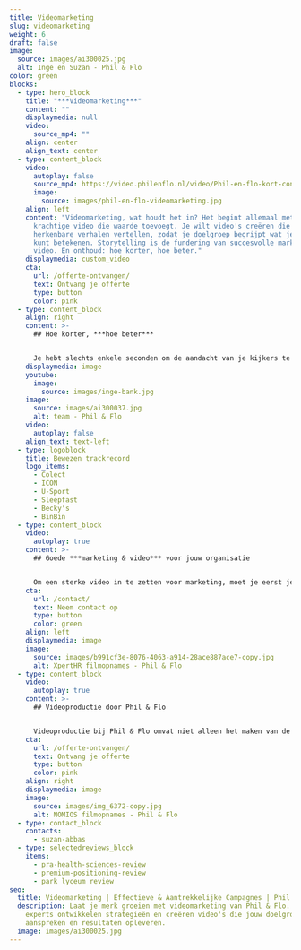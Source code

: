 ```yaml
---
title: Videomarketing
slug: videomarketing
weight: 6
draft: false
image:
  source: images/ai300025.jpg
  alt: Inge en Suzan - Phil & Flo
color: green
blocks:
  - type: hero_block
    title: "***Videomarketing***"
    content: ""
    displaymedia: null
    video:
      source_mp4: ""
    align: center
    align_text: center
  - type: content_block
    video:
      autoplay: false
      source_mp4: https://video.philenflo.nl/video/Phil-en-flo-kort-contact2.mp4
      image:
        source: images/phil-en-flo-videomarketing.jpg
    align: left
    content: "Videomarketing, wat houdt het in? Het begint allemaal met een
      krachtige video die waarde toevoegt. Je wilt video's creëren die
      herkenbare verhalen vertellen, zodat je doelgroep begrijpt wat je voor hen
      kunt betekenen. Storytelling is de fundering van succesvolle marketing en
      video. En onthoud: hoe korter, hoe beter."
    displaymedia: custom_video
    cta:
      url: /offerte-ontvangen/
      text: Ontvang je offerte
      type: button
      color: pink
  - type: content_block
    align: right
    content: >-
      ## Hoe korter, ***hoe beter***


      Je hebt slechts enkele seconden om de aandacht van je kijkers te grijpen en je boodschap duidelijk over te brengen. Daarom zijn intro's niet aanbevolen voor videomarketing. Gebruik die eerste momenten slim: start met een boeiend shot of geef snel een voorproefje van je belangrijkste boodschap. Zo zorg je voor effectieve marketing & video voor jouw organisatie.
    displaymedia: image
    youtube:
      image:
        source: images/inge-bank.jpg
    image:
      source: images/ai300037.jpg
      alt: team - Phil & Flo
    video:
      autoplay: false
    align_text: text-left
  - type: logoblock
    title: Bewezen trackrecord
    logo_items:
      - Colect
      - ICON
      - U-Sport
      - Sleepfast
      - Becky's
      - BinBin
  - type: content_block
    video:
      autoplay: true
    content: >-
      ## Goede ***marketing & video*** voor jouw organisatie


      Om een sterke video in te zetten voor marketing, moet je eerst je doelen bepalen. Wie zijn je stakeholders? Wat is je doelgroep? Wat zijn hun behoeften? Hoe communiceer je met beide groepen? En vooral, hoe breng je deze groepen samen om een optimale relatie te ontwikkelen? Als je dit helder hebt, weet je wat jouw doelgroep overtuigt om jouw product of dienst af te nemen. Vind je het lastig om deze doelen vast te stellen? Geen zorgen, we helpen je graag. Besteed je marketing & video uit aan Phil & Flo.
    cta:
      url: /contact/
      text: Neem contact op
      type: button
      color: green
    align: left
    displaymedia: image
    image:
      source: images/b991cf3e-8076-4063-a914-28ace887ace7-copy.jpg
      alt: XpertHR filmopnames - Phil & Flo
  - type: content_block
    video:
      autoplay: true
    content: >-
      ## Videoproductie door Phil & Flo


      Videoproductie bij Phil & Flo omvat niet alleen het maken van de video, maar het gehele proces ervoor en erna. We helpen je met het bepalen van het doel van je video, het ontwikkelen van een script en shotlist, het filmen van de beelden en het monteren van de uiteindelijke video voor marketingdoeleinden. Onze experts denken graag met je mee en komen met creatieve ideeën voor jouw videomarketing. Benieuwd naar de kosten? Dat hangt af van de lengte en invulling van de video. Vraag vrijblijvend een offerte aan om de mogelijkheden te verkennen.
    cta:
      url: /offerte-ontvangen/
      text: Ontvang je offerte
      type: button
      color: pink
    align: right
    displaymedia: image
    image:
      source: images/img_6372-copy.jpg
      alt: NOMIOS filmopnames - Phil & Flo
  - type: contact_block
    contacts:
      - suzan-abbas
  - type: selectedreviews_block
    items:
      - pra-health-sciences-review
      - premium-positioning-review
      - park lyceum review
seo:
  title: Videomarketing | Effectieve & Aantrekkelijke Campagnes | Phil & Flo
  description: Laat je merk groeien met videomarketing van Phil & Flo. Onze
    experts ontwikkelen strategieën en creëren video's die jouw doelgroep
    aanspreken en resultaten opleveren.
  image: images/ai300025.jpg
---
```

